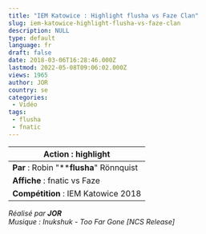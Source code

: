 ```yaml
---
title: "IEM Katowice : Highlight flusha vs Faze Clan"
slug: iem-katowice-highlight-flusha-vs-faze-clan
description: NULL
type: default
language: fr
draft: false
date: 2018-03-06T16:28:46.000Z
lastmod: 2022-05-08T09:06:02.000Z
views: 1965
author: JOR
country: se
categories:
 - Vidéo
tags:
 - flusha
 - fnatic
---
```

| **Action** : highlight                   |
| ---------------------------------------- |
| **Par** : Robin "****flusha**" Rönnquist |
| **Affiche** : fnatic vs Faze             |
| **Compétition** : IEM Katowice 2018      |

_Réalisé par **JOR**_  
_Musique : Inukshuk - Too Far Gone \[NCS Release\]_
